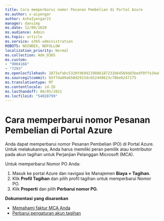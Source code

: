 ```yaml
---
title: Cara memperbarui nomor Pesanan Pembelian di Portal Azure
ms.author: v-aiyengar
author: AshaIyengar21
manager: dansimp
ms.date: 12/09/2020
ms.audience: Admin
ms.topic: article
ms.service: o365-administration
ROBOTS: NOINDEX, NOFOLLOW
localization_priority: Normal
ms.collection: Adm_O365
ms.custom:
- "9004166"
- "7293"
ms.openlocfilehash: 2873afabc5320fd69d219886187231b64569dd3bedf0ffe34a8ed2485456f966
ms.sourcegitcommit: b5f7da89a650d2915dc652449623c78be6247175
ms.translationtype: MT
ms.contentlocale: id-ID
ms.lasthandoff: 08/05/2021
ms.locfileid: "54028799"
---
```

# <a name="how-to-update-an-purchase-order-number-in-azure-portal"></a>Cara memperbarui nomor Pesanan Pembelian di Portal Azure

Anda dapat memperbarui nomor Pesanan Pembelian (PO) di Portal Azure. Untuk melakukannya, Anda harus memiliki peran pemilik atau kontributor pada akun tagihan untuk Perjanjian Pelanggan Microsoft (MCA). 

Untuk memperbarui Nomor PO Anda:
1. Masuk ke portal Azure dan navigasi ke Manajemen **Biaya + Tagihan**.
1. Klik **Profil Tagihan** dan pilih profil tagihan untuk memperbarui Nomor PO.
1. Klik **Properti** dan pilih **Perbarui nomor PO.** 

**Dokumentasi yang disarankan**

- [Memahami faktur MCA Anda](https://docs.microsoft.com/azure/cost-management-billing/understand/mca-understand-your-invoice)
- [Perbarui pengaturan akun tagihan](https://docs.microsoft.com/microsoft-store/update-microsoft-store-for-business-account-settings)  
